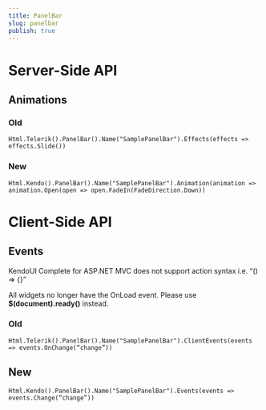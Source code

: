 ```yaml
---
title: PanelBar
slug: panelbar
publish: true
---
```


# Server-Side API

## Animations

### Old

    Html.Telerik().PanelBar().Name("SamplePanelBar").Effects(effects => effects.Slide())

### New

    Html.Kendo().PanelBar().Name("SamplePanelBar").Animation(animation => animation.Open(open => open.FadeIn(FadeDirection.Down))

# Client-Side API

## Events

KendoUI Complete for ASP.NET MVC does not support action syntax i.e. “() => {}”

All widgets no longer have the OnLoad event. Please use **$(document).ready()** instead.

### Old

    Html.Telerik().PanelBar().Name("SamplePanelBar").ClientEvents(events => events.OnChange(“change”))

## New

    Html.Kendo().PanelBar().Name("SamplePanelBar").Events(events => events.Change(“change”))
